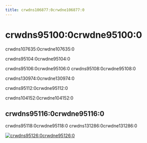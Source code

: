 ```yaml
---
title: crwdns106877:0crwdne106877:0
---
```


# crwdns95100:0crwdne95100:0

<p class="description">crwdns107635:0crwdne107635:0</p>

crwdns95104:0crwdne95104:0

crwdns95106:0crwdne95106:0 crwdns95108:0crwdne95108:0

crwdns130974:0crwdne130974:0

crwdns95112:0crwdne95112:0

crwdns104152:0crwdne104152:0

## crwdns95116:0crwdne95116:0

crwdns95118:0crwdne95118:0 crwdns131286:0crwdne131286:0

<a href="crwdns131288:0crwdne131288:0" data-ga-event-category="store" data-ga-event-action="click" data-ga-event-label="templates"><img src="crwdns95124:0crwdne95124:0" alt="crwdns95126:0crwdne95126:0" /></a>
